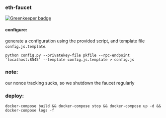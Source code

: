 ### eth-faucet

[![Greenkeeper badge](https://badges.greenkeeper.io/MetaMask/eth-faucet.svg?token=126240abfcbf915f71b337dfc332d4ad63e362166827d61078593e2ae20aff36&ts=1501793671323)](https://greenkeeper.io/)

#### configure:
generate a configuration using the provided script, and template file `config.js.template`.
```
python config.py --privatekey-file pkfile --rpc-endpoint 'localhost:8545' --template config.js.template > config.js
```

### note:
our nonce tracking sucks, so we shutdown the faucet regularly

### deploy:
```
docker-compose build && docker-compose stop && docker-compose up -d && docker-compose logs -f
```
